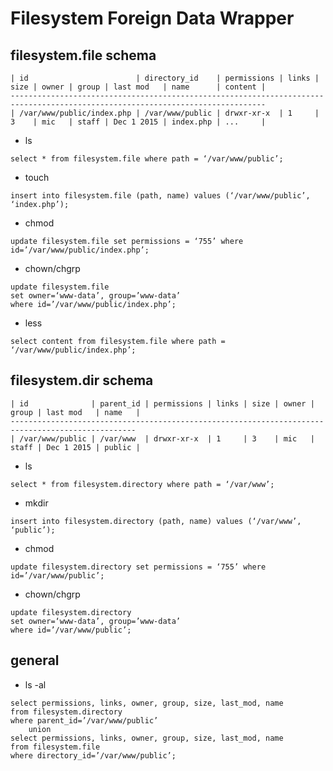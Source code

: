 Filesystem Foreign Data Wrapper
===============================

filesystem.file schema
----------------------

```
| id                        | directory_id    | permissions | links | size | owner | group | last mod   | name      | content |
-------------------------------------------------------------------------------------------------------------------------------
| /var/www/public/index.php | /var/www/public | drwxr-xr-x  | 1     | 3    | mic   | staff | Dec 1 2015 | index.php | ...     |
```

- ls
```
select * from filesystem.file where path = ‘/var/www/public’;
```

- touch
```
insert into filesystem.file (path, name) values (‘/var/www/public’, ‘index.php’);
```

- chmod
```
update filesystem.file set permissions = ‘755’ where id=’/var/www/public/index.php’;
```

- chown/chgrp
```
update filesystem.file 
set owner=‘www-data’, group=’www-data’ 
where id=’/var/www/public/index.php’;
```

- less
```
select content from filesystem.file where path = ‘/var/www/public/index.php’;
```

filesystem.dir schema
---------------------

```
| id              | parent_id | permissions | links | size | owner | group | last mod   | name   |
--------------------------------------------------------------------------------------------------
| /var/www/public | /var/www  | drwxr-xr-x  | 1     | 3    | mic   | staff | Dec 1 2015 | public |
```

- ls
```
select * from filesystem.directory where path = ‘/var/www’;
```

- mkdir
```
insert into filesystem.directory (path, name) values (‘/var/www’, ‘public’);
```

- chmod
```
update filesystem.directory set permissions = ‘755’ where id=’/var/www/public’;
```

- chown/chgrp
```
update filesystem.directory 
set owner=‘www-data’, group=’www-data’ 
where id=’/var/www/public’;
```

general
-------

- ls -al
```
select permissions, links, owner, group, size, last_mod, name
from filesystem.directory 
where parent_id=’/var/www/public’
    union
select permissions, links, owner, group, size, last_mod, name
from filesystem.file 
where directory_id=’/var/www/public’;
```
